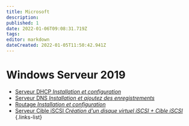 ```yaml
---
title: Microsoft
description: 
published: 1
date: 2022-01-06T09:08:31.719Z
tags: 
editor: markdown
dateCreated: 2022-01-05T11:50:42.941Z
---
```


# Windows Serveur 2019
- [Serveur DHCP *Installation et configuration*](/Microsoft/Windows_Server_2019/Serveur_DHCP)
- [Serveur DNS *Installation et ajoutez des enregistrements*](/Microsoft/Windows_Server_2019/Serveur_DNS)
- [Routage *Installation et configuration*](/Microsoft/Windows_Server_2019/Routage)
- [Serveur Cible iSCSI *Création d'un disque virtuel iSCSI + Cible iSCSI*](/Microsoft/Windows_Server_2019/Cible-iSCSI)
{.links-list}
